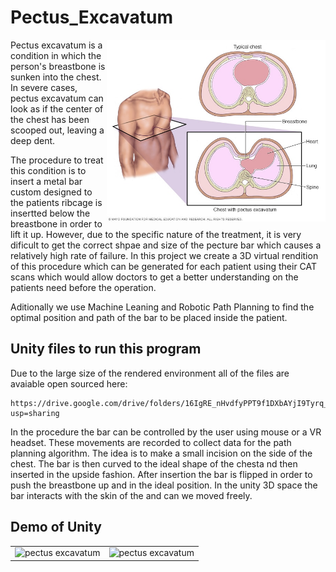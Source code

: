 # Pectus_Excavatum
<p align="center">
  <img src="https://github.com/akhatua2/Pectus_Excavatum/blob/master/images/pectus_excavatum.jpeg" width="350" title="pectus excavatum" align="right"/>
</p>
Pectus excavatum is a condition in which the person's breastbone is sunken into the chest. In severe cases, pectus excavatum can look as if the center of the chest has been scooped out, leaving a deep dent.

The procedure to treat this condition is to insert a metal bar custom designed to the patients ribcage is insertted below the breastbone in order to lift it up. However, due to the specific nature of the treatment, it is very dificult to get the correct shpae and size of the pecture bar which causes a relatively high rate of failure. In this project we create a 3D virtual rendition of this procedure which can be generated for each patient using their CAT scans which would allow doctors to get a better understanding on the patients need before the operation. 

Aditionally we use Machine Leaning and Robotic Path Planning to find the optimal position and path of the bar to be placed inside the patient. 

## Unity files to run this program

Due to the large size of the rendered environment all of the files are avaiable open sourced here:
```
https://drive.google.com/drive/folders/16IgRE_nHvdfyPPT9f1DXbAYjI9Tyrq_N?usp=sharing
```

In the procedure the bar can be controlled by the user using mouse or a VR headset. These movements are recorded to collect data for the path planning algorithm. The idea is to make a small incision on the side of the chest. The bar is then curved to the ideal shape of the chesta nd then inserted in the upside fashion. After insertion the bar is flipped in order to push the breastbone up and in the ideal position. In the unity 3D space the bar interacts with the skin of the and can we moved freely.

## Demo of Unity
|||
|--|--|
|<img src="https://github.com/akhatua2/Pectus_Excavatum/blob/master/images/ezgif.com-gif-maker.gif"  title="pectus excavatum" />|<img src="https://github.com/akhatua2/Pectus_Excavatum/blob/master/images/ezgif.com-gif-maker-2.gif"  title="pectus excavatum" align="right"/>|
